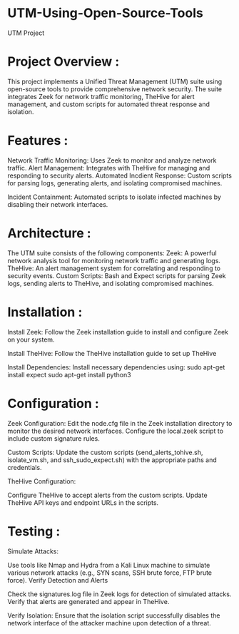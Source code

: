 # UTM-Using-Open-Source-Tools
UTM Project 

# Project Overview :

This project implements a Unified Threat Management (UTM) suite using open-source tools to provide comprehensive network security. The suite integrates Zeek for network traffic monitoring, TheHive for alert management, and custom scripts for automated threat response and isolation.

# Features :

Network Traffic Monitoring: Uses Zeek to monitor and analyze network traffic.
Alert Management: Integrates with TheHive for managing and responding to security alerts.
Automated Incdient Response: Custom scripts for parsing logs, generating alerts, and isolating compromised machines.

Incident Containment: Automated scripts to isolate infected machines by disabling their network interfaces.

# Architecture :

The UTM suite consists of the following components:
Zeek: A powerful network analysis tool for monitoring network traffic and generating logs.
TheHive: An alert management system for correlating and responding to security events.
Custom Scripts: Bash and Expect scripts for parsing Zeek logs, sending alerts to TheHive, and isolating compromised machines.

# Installation :

Install Zeek:
Follow the Zeek installation guide to install and configure Zeek on your system.

Install TheHive:
Follow the TheHive installation guide to set up TheHive

Install Dependencies:
Install necessary dependencies using:
sudo apt-get install expect
sudo apt-get install python3


# Configuration :
Zeek Configuration:
Edit the node.cfg file in the Zeek installation directory to monitor the desired network interfaces.
Configure the local.zeek script to include custom signature rules.

Custom Scripts:
Update the custom scripts (send_alerts_tohive.sh, isolate_vm.sh, and ssh_sudo_expect.sh) with the appropriate paths and credentials.

TheHive Configuration:

Configure TheHive to accept alerts from the custom scripts.
Update TheHive API keys and endpoint URLs in the scripts.

# Testing :
Simulate Attacks:

Use tools like Nmap and Hydra from a Kali Linux machine to simulate various network attacks (e.g., SYN scans, SSH brute force, FTP brute force).
Verify Detection and Alerts

Check the signatures.log file in Zeek logs for detection of simulated attacks.
Verify that alerts are generated and appear in TheHive.

Verify Isolation:
Ensure that the isolation script successfully disables the network interface of the attacker machine upon detection of a threat.



